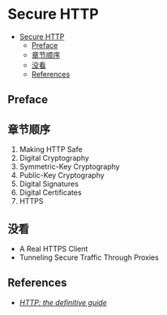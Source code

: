 # Secure HTTP


<!-- TOC -->

- [Secure HTTP](#secure-http)
    - [Preface](#preface)
    - [章节顺序](#%E7%AB%A0%E8%8A%82%E9%A1%BA%E5%BA%8F)
    - [没看](#%E6%B2%A1%E7%9C%8B)
    - [References](#references)

<!-- /TOC -->


## Preface


## 章节顺序
1. Making HTTP Safe
2. Digital Cryptography
3. Symmetric-Key Cryptography
4. Public-Key Cryptography
5. Digital Signatures
6. Digital Certificates
7. HTTPS


## 没看
* A Real HTTPS Client
* Tunneling Secure Traffic Through Proxies


## References
* [*HTTP: the definitive guide*](https://book.douban.com/subject/1440226/)